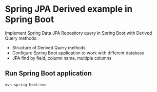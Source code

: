 # Spring JPA Derived example in Spring Boot
Implement Spring Data JPA Repository query in Spring Boot with Derived Query methods:
- Structure of Derived Query methods
- Configure Spring Boot application to work with different database
- JPA find by field, column name, multiple columns

## Run Spring Boot application
```
mvn spring-boot:run
```
